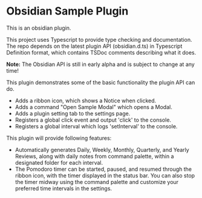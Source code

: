 # Obsidian Sample Plugin

This is an obsidian plugin.

This project uses Typescript to provide type checking and documentation.
The repo depends on the latest plugin API (obsidian.d.ts) in Typescript Definition format, which contains TSDoc comments describing what it does.

**Note:** The Obsidian API is still in early alpha and is subject to change at any time!

This plugin demonstrates some of the basic functionality the plugin API can do.
- Adds a ribbon icon, which shows a Notice when clicked.
- Adds a command "Open Sample Modal" which opens a Modal.
- Adds a plugin setting tab to the settings page.
- Registers a global click event and output 'click' to the console.
- Registers a global interval which logs 'setInterval' to the console.

This plugin will provide following features:
- Automatically generates Daily, Weekly, Monthly, Quarterly, and Yearly Reviews, along with daily notes from command palette, within a designated folder for each interval.
- The Pomodoro timer can be started, paused, and resumed through the ribbon icon, with the timer displayed in the status bar. You can also stop the timer midway using the command palette and customize your preferred time intervals in the settings.
